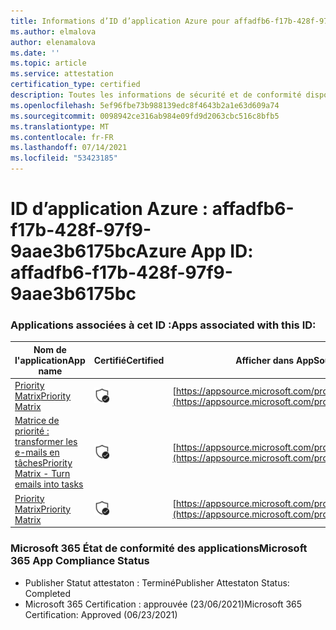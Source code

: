 ```yaml
---
title: Informations d’ID d’application Azure pour affadfb6-f17b-428f-97f9-9aae3b6175bc
ms.author: elmalova
author: elenamalova
ms.date: ''
ms.topic: article
ms.service: attestation
certification_type: certified
description: Toutes les informations de sécurité et de conformité disponibles pour affadfb6-f17b-428f-97f9-9aae3b6175bc.
ms.openlocfilehash: 5ef96fbe73b988139edc8f4643b2a1e63d609a74
ms.sourcegitcommit: 0098942ce316ab984e09fd9d2063cbc516c8bfb5
ms.translationtype: MT
ms.contentlocale: fr-FR
ms.lasthandoff: 07/14/2021
ms.locfileid: "53423185"
---
```

# <a name="azure-app-id-affadfb6-f17b-428f-97f9-9aae3b6175bc"></a><span data-ttu-id="0fb7c-103">ID d’application Azure : affadfb6-f17b-428f-97f9-9aae3b6175bc</span><span class="sxs-lookup"><span data-stu-id="0fb7c-103">Azure App ID: affadfb6-f17b-428f-97f9-9aae3b6175bc</span></span>


### <a name="apps-associated-with-this-id"></a><span data-ttu-id="0fb7c-104">Applications associées à cet ID :</span><span class="sxs-lookup"><span data-stu-id="0fb7c-104">Apps associated with this ID:</span></span>
| <span data-ttu-id="0fb7c-105">**Nom de l'application**</span><span class="sxs-lookup"><span data-stu-id="0fb7c-105">**App name**</span></span> | <span data-ttu-id="0fb7c-106">**Certifié**</span><span class="sxs-lookup"><span data-stu-id="0fb7c-106">**Certified**</span></span> | <span data-ttu-id="0fb7c-107">**Afficher dans AppSource**</span><span class="sxs-lookup"><span data-stu-id="0fb7c-107">**View in AppSource**</span></span> |
|-|-|-|
| [<span data-ttu-id="0fb7c-108">Priority Matrix</span><span class="sxs-lookup"><span data-stu-id="0fb7c-108">Priority Matrix</span></span>](https://docs.microsoft.com/en-us/microsoft-365-app-certification/forward/WA104382005) | <img alt="Certified application badge" src="../media/certified-badge.png" height="25" width="25" /> | [https://appsource.microsoft.com/product/office/WA104382005](https://appsource.microsoft.com/product/office/WA104382005) |
| [<span data-ttu-id="0fb7c-109">Matrice de priorité : transformer les e-mails en tâches</span><span class="sxs-lookup"><span data-stu-id="0fb7c-109">Priority Matrix - Turn emails into tasks</span></span>](https://docs.microsoft.com/en-us/microsoft-365-app-certification/forward/WA104381735) | <img alt="Certified application badge" src="../media/certified-badge.png" height="25" width="25" /> | [https://appsource.microsoft.com/product/office/WA104381735](https://appsource.microsoft.com/product/office/WA104381735) |
| [<span data-ttu-id="0fb7c-110">Priority Matrix</span><span class="sxs-lookup"><span data-stu-id="0fb7c-110">Priority Matrix</span></span>](https://docs.microsoft.com/en-us/microsoft-365-app-certification/forward/appfluenceinc.m_pm_msft) | <img alt="Certified application badge" src="../media/certified-badge.png" height="25" width="25" /> | [https://appsource.microsoft.com/product/office/appfluenceinc.m_pm_msft](https://appsource.microsoft.com/product/office/appfluenceinc.m_pm_msft) |

### <a name="microsoft-365-app-compliance-status"></a><span data-ttu-id="0fb7c-111">Microsoft 365 État de conformité des applications</span><span class="sxs-lookup"><span data-stu-id="0fb7c-111">Microsoft 365 App Compliance Status</span></span>
- <span data-ttu-id="0fb7c-112">Publisher Statut attestaton : Terminé</span><span class="sxs-lookup"><span data-stu-id="0fb7c-112">Publisher Attestaton Status: Completed</span></span>
- <span data-ttu-id="0fb7c-113">Microsoft 365 Certification : approuvée (23/06/2021)</span><span class="sxs-lookup"><span data-stu-id="0fb7c-113">Microsoft 365 Certification: Approved (06/23/2021)</span></span>
